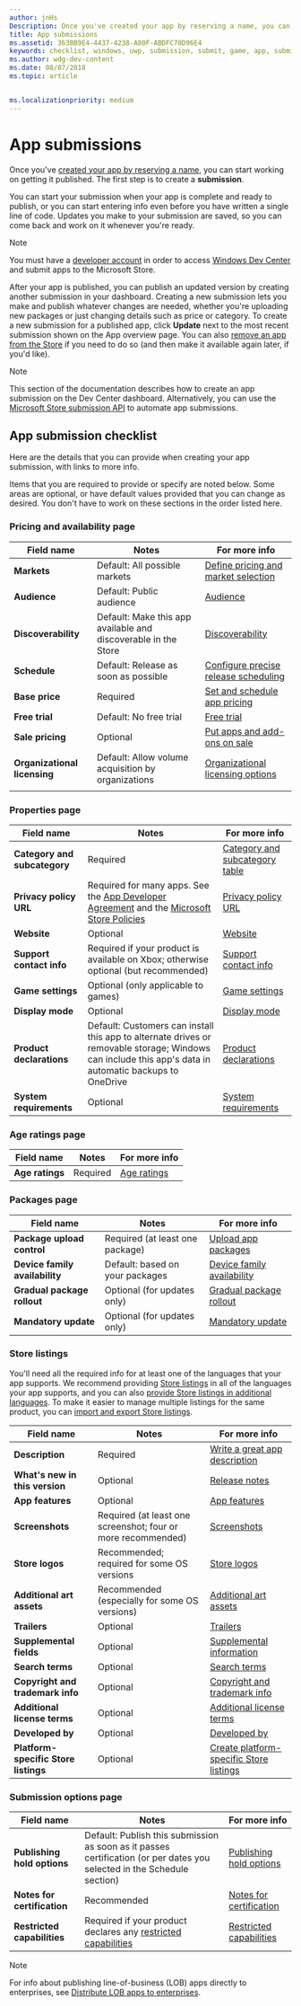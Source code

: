 ```yaml
---
author: jnHs
Description: Once you've created your app by reserving a name, you can start working on getting it published. The first step is to create a submission.
title: App submissions
ms.assetid: 363BB9E4-4437-4238-A80F-ABDFC70D96E4
keywords: checklist, windows, uwp, submission, submit, game, app, submitting
ms.author: wdg-dev-content
ms.date: 08/07/2018
ms.topic: article


ms.localizationpriority: medium
---
```


# App submissions


Once you've [created your app by reserving a name](create-your-app-by-reserving-a-name.md), you can start working on getting it published. The first step is to create a **submission**.

You can start your submission when your app is complete and ready to publish, or you can start entering info even before you have written a single line of code. Updates you make to your submission are saved, so you can come back and work on it whenever you're ready.

> [!NOTE]
> You must have a [developer account](http://go.microsoft.com/fwlink/p/?LinkId=615100) in order to access [Windows Dev Center](https://partner.microsoft.com/dashboard) and submit apps to the Microsoft Store.

After your app is published, you can publish an updated version by creating another submission in your dashboard. Creating a new submission lets you make and publish whatever changes are needed, whether you're uploading new packages or just changing details such as price or category. To create a new submission for a published app, click **Update** next to the most recent submission shown on the App overview page. You can also [remove an app from the Store](guidance-for-app-package-management.md#removing-an-app-from-the-store) if you need to do so (and then make it available again later, if you'd like).

> [!NOTE]
> This section of the documentation describes how to create an app submission on the Dev Center dashboard. Alternatively, you can use the [Microsoft Store submission API](../monetize/create-and-manage-submissions-using-windows-store-services.md) to automate app submissions.

## App submission checklist

Here are the details that you can provide when creating your app submission, with links to more info.

Items that you are required to provide or specify are noted below. Some areas are optional, or have default values provided that you can change as desired. You don't have to work on these sections in the order listed here.

### Pricing and availability page
| Field name                    | Notes                                       | For more info                                                             |
|-------------------------------|---------------------------------------------|---------------------------------------------------------------------------|
| **Markets**                   | Default: All possible markets  | [Define pricing and market selection](define-pricing-and-market-selection.md)         |
| **Audience**                | Default: Public audience | [Audience](choose-visibility-options.md#audience) |
| **Discoverability**                | Default: Make this app available and discoverable in the Store | [Discoverability](choose-visibility-options.md#discoverability) |
| **Schedule**                  | Default: Release as soon as possible        | [Configure precise release scheduling](configure-precise-release-scheduling.md) |
| **Base price**                | Required                                    | [Set and schedule app pricing](set-and-schedule-app-pricing.md)              |
| **Free trial**                | Default: No free trial                      | [Free trial](set-app-pricing-and-availability.md#free-trial)              |
| **Sale pricing**              | Optional                                    | [Put apps and add-ons on sale](put-apps-and-add-ons-on-sale.md)           |
| **Organizational licensing**    | Default: Allow volume acquisition by organizations | [Organizational licensing options](organizational-licensing.md)        |
      |


### Properties page

| Field name                    | Notes                                       | For more info                                                             |
|-------------------------------|---------------------------------------------|---------------------------------------------------------------------------|
| **Category and subcategory**  | Required                                    | [Category and subcategory table](category-and-subcategory-table.md)       |
| **Privacy policy URL**            | Required for many apps. See the [App Developer Agreement](https://docs.microsoft.com/legal/windows/agreements/app-developer-agreement) and the [Microsoft Store Policies](https://docs.microsoft.com/en-us/legal/windows/agreements/store-policies#105-personal-information) | [Privacy policy URL](enter-app-properties.md#privacy-policy-url)        |
| **Website**                   | Optional                                    | [Website](enter-app-properties.md#website)                   |
| **Support contact info**      | Required if your product is available on Xbox; otherwise optional (but recommended)                                   | [Support contact info](enter-app-properties.md#support-contact-info)              |
| **Game settings**             | Optional (only applicable to games)         | [Game settings](enter-app-properties.md#game-settings) |
| **Display mode**             | Optional                   | [Display mode](enter-app-properties.md#display-mode) |
| **Product declarations**          | Default: Customers can install this app to alternate drives or removable storage; Windows can include this app's data in automatic backups to OneDrive | [Product declarations](app-declarations.md) |
| **System requirements**      | Optional                                    | [System requirements](enter-app-properties.md#system-requirements)      |

<span/>

### Age ratings page

| Field name                    | Notes                                       | For more info                          |
|-------------------------------|---------------------------------------------|----------------------------------------|
| **Age ratings**               | Required                                    | [Age ratings](age-ratings.md)          |

<span/>

### Packages page

| Field name                    | Notes                                  | For more info                          |
|-------------------------------|----------------------------------------|----------------------------------------|
| **Package upload control**    | Required (at least one package)        | [Upload app packages](upload-app-packages.md) |
| **Device family availability** | Default: based on your packages       | [Device family availability](device-family-availability.md) |
| **Gradual package rollout**   | Optional (for updates only)            | [Gradual package rollout](gradual-package-rollout.md) |
| **Mandatory update**          | Optional (for updates only)            | [Mandatory update](upload-app-packages.md#mandatory-update)


### Store listings

You'll need all the required info for at least one of the languages that your app supports. We recommend providing [Store listings](create-app-store-listings.md) in all of the languages your app supports, and you can also [provide Store listings in additional languages](create-app-store-listings.md#store-listing-languages). To make it easier to manage multiple listings for the same product, you can [import and export Store listings](import-and-export-store-listings.md).

| Field name                    | Notes                                       | For more info                                                     |
|-------------------------------|---------------------------------------------|-------------------------------------------------------------------|
| **Description**               | Required                                    | [Write a great app description](write-a-great-app-description.md) |
| **What's new in this version**   | Optional                                 | [Release notes](create-app-store-listings.md#whats-new-in-this-version)       |
| **App features**              | Optional                                    | [App features](create-app-store-listings.md#app-features)         |
| **Screenshots**               | Required (at least one screenshot; four or more recommended)          | [Screenshots](app-screenshots-and-images.md#screenshots)          |
| **Store logos**               | Recommended; required for some OS versions | [Store logos](app-screenshots-and-images.md#store-logos)             |
| **Additional art assets**     | Recommended (especially for some OS versions)         | [Additional art assets](app-screenshots-and-images.md#additional-art-assets) |
| **Trailers**                  | Optional                                    | [Trailers](app-screenshots-and-images.md#trailers)                | 
| **Supplemental fields**  | Optional                                    | [Supplemental information](create-app-store-listings.md#supplemental-fields) 
| **Search terms**              | Optional                                    | [Search terms](create-app-store-listings.md#search-terms)         |
| **Copyright and trademark info** | Optional                                 | [Copyright and trademark info](create-app-store-listings.md#copyright-and-trademark-info) |
| **Additional license terms**  | Optional                                    | [Additional license terms](create-app-store-listings.md#additional-license-terms) |
| **Developed by**              | Optional                                    | [Developed by](create-app-store-listings.md#developed-by)                   |
| **Platform-specific Store listings** | Optional                               | [Create platform-specific Store listings](create-platform-specific-store-listings.md)  |

<span/>

### Submission options page

| Field name                    | Notes                                       | For more info                                                     |
|-------------------------------|---------------------------------------------|-------------------------------------------------------------------|
| **Publishing hold options**     | Default: Publish this submission as soon as it passes certification (or per dates you selected in the Schedule section)      | [Publishing hold options](manage-submission-options.md#publishing-hold-options)    
| **Notes for certification**     | Recommended          | [Notes for certification](notes-for-certification.md)             |
| **Restricted capabilities**     | Required if your product declares any [restricted capabilities](../packaging/app-capability-declarations.md#restricted-capabilities)    | [Restricted capabilities](manage-submission-options.md#publishing-hold-options)       

<span/>

> [!NOTE]
> For info about publishing line-of-business (LOB) apps directly to enterprises, see [Distribute LOB apps to enterprises](distribute-lob-apps-to-enterprises.md).
